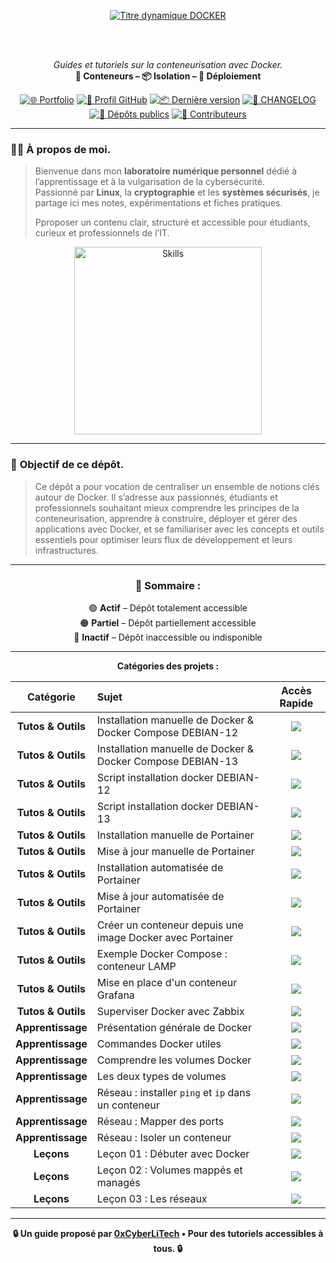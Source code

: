 <div align="center">

  <br></br>
  
  <a href="https://github.com/0xCyberLiTech">
    <img src="https://readme-typing-svg.herokuapp.com?font=JetBrains+Mono&size=50&duration=6000&pause=1000000000&color=FF0048&center=true&vCenter=true&width=1100&lines=%3EDOCKER_" alt="Titre dynamique DOCKER" />
  </a>
  
  <br></br>

  <p align="center">
    <em>Guides et tutoriels sur la conteneurisation avec Docker.</em><br>
    <b>🐳 Conteneurs – 📦 Isolation – 🚀 Déploiement</b>
  </p>

  [![🌐 Portfolio](https://img.shields.io/badge/Portfolio-0xCyberLiTech-181717?logo=github&style=flat-square)](https://0xcyberlitech.github.io/)
  [![🔗 Profil GitHub](https://img.shields.io/badge/Profil-GitHub-181717?logo=github&style=flat-square)](https://github.com/0xCyberLiTech)
  [![📦 Dernière version](https://img.shields.io/github/v/release/0xCyberLiTech/Docker?label=version&style=flat-square&color=blue)](https://github.com/0xCyberLiTech/Docker/releases/latest)
  [![📄 CHANGELOG](https://img.shields.io/badge/📄%20Changelog-Docker-blue?style=flat-square)](https://github.com/0xCyberLiTech/Docker/blob/main/CHANGELOG.md)
  [![📂 Dépôts publics](https://img.shields.io/badge/Dépôts-publics-blue?style=flat-square)](https://github.com/0xCyberLiTech?tab=repositories)
  [![👥 Contributeurs](https://img.shields.io/badge/👥%20Contributeurs-cliquez%20ici-007ec6?style=flat-square)](https://github.com/0xCyberLiTech/Docker/graphs/contributors)

</div>

---

### 👨‍💻 **À propos de moi.**

> Bienvenue dans mon **laboratoire numérique personnel** dédié à l’apprentissage et à la vulgarisation de la cybersécurité.  
> Passionné par **Linux**, la **cryptographie** et les **systèmes sécurisés**, je partage ici mes notes, expérimentations et fiches pratiques.  
>  
> Pproposer un contenu clair, structuré et accessible pour étudiants, curieux et professionnels de l’IT.  

<p align="center">
  <a href="https://github.com/0xCyberLiTech" target="_blank" rel="noopener">
    <img src="https://skillicons.dev/icons?i=linux,debian,bash,docker,nginx,git,vim" alt="Skills" alt="Logo techno" width="300">
  </a>
</p>

---

### 🎯 **Objectif de ce dépôt.**

> Ce dépôt a pour vocation de centraliser un ensemble de notions clés autour de Docker. Il s’adresse aux passionnés, étudiants et professionnels souhaitant mieux comprendre les principes de la conteneurisation,
> apprendre à construire, déployer et gérer des applications avec Docker, et se familiariser avec les concepts et outils essentiels pour optimiser leurs flux de développement et leurs infrastructures.

---

<div align="center" style="margin-bottom: 10px;">

### 🚀 **Sommaire :**

🟢 **Actif** – Dépôt totalement accessible  
🟠 **Partiel** – Dépôt partiellement accessible  
🔴 **Inactif** – Dépôt inaccessible ou indisponible

</div>

---

<div align="center">

**Catégories des projets :**

| Catégorie | Sujet | Accès Rapide |
|:---:|:---|:---:|
| **Tutos & Outils** | Installation manuelle de Docker & Docker Compose DEBIAN-12 | [<img src="https://img.shields.io/badge/EXPLORER-brightgreen?style=for-the-badge&logo=github&logoColor=white">](DOCKER-et-DOCKER-COMPOSE-Installation-manuelle-12.md) |
| **Tutos & Outils** | Installation manuelle de Docker & Docker Compose DEBIAN-13 | [<img src="https://img.shields.io/badge/EXPLORER-brightgreen?style=for-the-badge&logo=github&logoColor=white">](DOCKER-et-DOCKER-COMPOSE-Installation-manuelle-13.md) |
| **Tutos & Outils** | Script installation docker DEBIAN-12 | [<img src="https://img.shields.io/badge/EXPLORER-brightgreen?style=for-the-badge&logo=github&logoColor=white">](DOCKER-SCRIPT-INSTALLATION-DOCKER-DEBIAN-12.md) |
| **Tutos & Outils** | Script installation docker DEBIAN-13 | [<img src="https://img.shields.io/badge/EXPLORER-brightgreen?style=for-the-badge&logo=github&logoColor=white">](DOCKER-SCRIPT-INSTALLATION-DOCKER-DEBIAN-13.md) |
| **Tutos & Outils** | Installation manuelle de Portainer | [<img src="https://img.shields.io/badge/EXPLORER-brightgreen?style=for-the-badge&logo=github&logoColor=white">](PORTAINER-Installation-manuelle.md) |
| **Tutos & Outils** | Mise à jour manuelle de Portainer | [<img src="https://img.shields.io/badge/EXPLORER-brightgreen?style=for-the-badge&logo=github&logoColor=white">](PORTAINER-Mise-à-jour-manuelle.md) |
| **Tutos & Outils** | Installation automatisée de Portainer | [<img src="https://img.shields.io/badge/EXPLORER-brightgreen?style=for-the-badge&logo=github&logoColor=white">](PORTAINER-Installation-automatisée.md) |
| **Tutos & Outils** | Mise à jour automatisée de Portainer | [<img src="https://img.shields.io/badge/EXPLORER-brightgreen?style=for-the-badge&logo=github&logoColor=white">](PORTAINER-Mise-à-jour-automatisée.md) |
| **Tutos & Outils** | Créer un conteneur depuis une image Docker avec Portainer | [<img src="https://img.shields.io/badge/EXPLORER-brightgreen?style=for-the-badge&logo=github&logoColor=white">](DOCKER-RECUPERER-IMAGE-MONTER-DANS-PORTAINER.md) |
| **Tutos & Outils** | Exemple Docker Compose : conteneur LAMP | [<img src="https://img.shields.io/badge/EXPLORER-brightgreen?style=for-the-badge&logo=github&logoColor=white">](DOCKER-COMPOSE-exemple-container-LAMP.md) |
| **Tutos & Outils** | Mise en place d'un conteneur Grafana | [<img src="https://img.shields.io/badge/EXPLORER-brightgreen?style=for-the-badge&logo=github&logoColor=white">](DOCKER-Mise-en-place-du-container-GRAFANA.md) |
| **Tutos & Outils** | Superviser Docker avec Zabbix | [<img src="https://img.shields.io/badge/EXPLORER-brightgreen?style=for-the-badge&logo=github&logoColor=white">](DOCKER-Superviser-à-l-aide-de-Zabbix.md) |
| **Apprentissage** | Présentation générale de Docker | [<img src="https://img.shields.io/badge/EXPLORER-brightgreen?style=for-the-badge&logo=github&logoColor=white">](DOCKER-Présentation.md) |
| **Apprentissage** | Commandes Docker utiles | [<img src="https://img.shields.io/badge/EXPLORER-brightgreen?style=for-the-badge&logo=github&logoColor=white">](DOCKER-Quelques-commandes-utiles.md) |
| **Apprentissage** | Comprendre les volumes Docker | [<img src="https://img.shields.io/badge/EXPLORER-brightgreen?style=for-the-badge&logo=github&logoColor=white">](DOCKER-VOLUME-Comprende-les-volumes.md) |
| **Apprentissage** | Les deux types de volumes | [<img src="https://img.shields.io/badge/EXPLORER-brightgreen?style=for-the-badge&logo=github&logoColor=white">](DOCKER-VOLUME-Deux-types-de-volumes.md) |
| **Apprentissage** | Réseau : installer `ping` et `ip` dans un conteneur | [<img src="https://img.shields.io/badge/EXPLORER-brightgreen?style=for-the-badge&logo=github&logoColor=white">](DOCKER-RÉSEAU-Installer-les-commandes-ping-et-ip.md) |
| **Apprentissage** | Réseau : Mapper des ports | [<img src="https://img.shields.io/badge/EXPLORER-brightgreen?style=for-the-badge&logo=github&logoColor=white">](DOCKER-RÉSEAU-Mapper-des-ports.md) |
| **Apprentissage** | Réseau : Isoler un conteneur | [<img src="https://img.shields.io/badge/EXPLORER-brightgreen?style=for-the-badge&logo=github&logoColor=white">](DOCKER-RÉSEAU-Isoler-un-conteneur-Docker-du-réseau.md) |
| **Leçons** | Leçon 01 : Débuter avec Docker | [<img src="https://img.shields.io/badge/EXPLORER-brightgreen?style=for-the-badge&logo=github&logoColor=white">](DOCKER-leçon-01.md) |
| **Leçons** | Leçon 02 : Volumes mappés et managés | [<img src="https://img.shields.io/badge/EXPLORER-brightgreen?style=for-the-badge&logo=github&logoColor=white">](DOCKER-leçon-02.md) |
| **Leçons** | Leçon 03 : Les réseaux | [<img src="https://img.shields.io/badge/EXPLORER-brightgreen?style=for-the-badge&logo=github&logoColor=white">](DOCKER-leçon-03.md) |

</div>

---

<p align="center">
  <b>🔒 Un guide proposé par <a href="https://github.com/0xCyberLiTech">0xCyberLiTech</a> • Pour des tutoriels accessibles à tous. 🔒</b>
</p>
